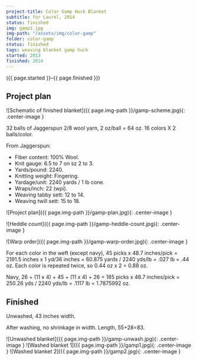 ```yaml
---
project-title: Color Gamp Huck Blanket
subtitle: for Laurel, 2014
status: finished
img: gamp1.jpg
img-path: "/assets/img/color-gamp"
folder: color-gamp
status: finished
tags: weaving blanket gamp huck
started: 2013
finished: 2014
---
```

<p class="center">({{ page.started }}–{{ page.finished }})</p>

## Project plan
![Schematic of finished blanket]({{ page.img-path }}/gamp-scheme.jpg){: .center-image }

32 balls of Jaggerspun 2/8 wool yarn, 2 oz/ball = 64 oz.
16 colors X 2 balls/color.

From Jaggerspun:

- Fiber content: 100% Wool.
- Knit gauge: 6.5 to 7 on sz 2 to 3.
- Yards/pound: 2240.
- Knitting weight: Fingering.
- Yardage/unit: 2240 yards / 1 lb cone.
- Wraps/inch: 22 (wpi).
- Weaving tabby sett: 12 to 14.
- Weaving twill sett: 15 to 18.

![Project plan]({{ page.img-path }}/gamp-plan.jpg){: .center-image }

![Heddle count]({{ page.img-path }}/gamp-heddle-count.jpg){: .center-image }

![Warp order]({{ page.img-path }}/gamp-warp-order.jpg){: .center-image }

For each color in the weft (except navy),
45 picks x 48.7 inches/pick = 2191.5 inches x 1 yd/36 inches = 60.875 yards / 2240 yds/lb = .027 lb = .44 oz.
  Each color is repeated twice, so 0.44 oz x 2 = 0.88 oz.

Navy,
26 + (11 x 4) + 45 + (11 x 4) + 26 = 185 picks x 48.7 inches/pick = 250.26 yds / 2240 yds/lb = .1117 lb = 1.7875992 oz.

## Finished
Unwashed, 43 inches width.

After washing, no shrinkage in width.
Length, 55+28=83.

![Unwashed blanket]({{ page.img-path }}/gamp-unwash.jpg){: .center-image }
![Washed blanket 1]({{ page.img-path }}/gamp1.jpg){: .center-image }
![Washed blanket 2]({{ page.img-path }}/gamp2.jpg){: .center-image }

